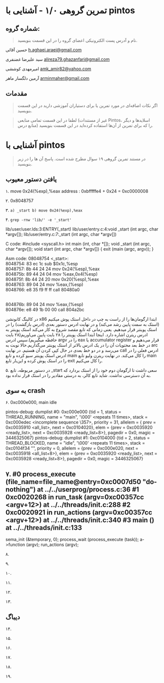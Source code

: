 تمرین گروهی ۱/۰ - آشنایی با pintos
======================

شماره گروه:
-----
> نام و آدرس پست الکترونیکی اعضای گروه را در این قسمت بنویسید.

حسین آقائی h.aghaei.araei@gmail.com

سید علیرضا غضنفری alireza79.ghazanfari@gmail.com 

امیرمهدی کوششی amk_amir82@yahoo.com

آرمین دلگسار ماهر arminmaher@gmail.com 

مقدمات
----------
> اگر نکات اضافه‌ای در مورد تمرین یا برای دستیاران آموزشی دارید در این قسمت بنویسید.


> لطفا در این قسمت تمامی منابعی (غیر از مستندات Pintos، اسلاید‌ها و دیگر منابع  درس) را که برای تمرین از آن‌ها استفاده کرده‌اید در این قسمت بنویسید.

آشنایی با pintos
============
>  در مستند تمرین گروهی ۱۹ سوال مطرح شده است. پاسخ آن ها را در زیر بنویسید.


## یافتن دستور معیوب

۱.
    move 0x24(%exp),%eax 
	address : 0xbfffffe4 + 0x24 = 0xc0000008 

۲.
    0x8048757
    

۳.
 `
 a) _start
 b) move 0x24(%exp),%eax
 `
  

۴.
   `grep -rnw 'lib/' -e '_start'`
   
   lib/user/user.lds:3:ENTRY(_start) 
   lib/user/entry.c:4:void _start (int argc, char *argv[]); 
   lib/user/entry.c:7:_start (int argc, char *argv[]) 
   
   C code:
   #include <syscall.h>
   int main (int, char *[]);
   void _start (int argc, char *argv[]);
   void start (int argc, char *argv[]) 
   {
   	exit (main (argc, argv));
   }
   
   Asm code:
   08048754 <_start>:                                                                                      
   8048754:       83 ec 1c                sub    $0x1c,%esp                                                
   8048757:       8b 44 24 24             mov    0x24(%esp),%eax                                           
   804875b:       89 44 24 04             mov    %eax,0x4(%esp)                                            
   804875f:       8b 44 24 20             mov    0x20(%esp),%eax                                         
   8048763:       89 04 24                mov    %eax,(%esp)                                              
   8048766:       e8 35 f9 ff ff          call   80480a0 <main>                                           
   804876b:       89 04 24                mov    %eax,(%esp)                                               
   804876e:       e8 49 1b 00 00          call   804a2bc <exit> 
   
   در کالینگ کانونشن x86 ابتدا ارگومان‌ها را از راست به چپ در داخل استک پوش میکنیم (استک به سمت پایین رشد می‌کند) و در نهایت ادرس دستور بعدی (ادرس بازگشت) را در استک پوینتر قرار میدهیم. یعنی زمانی که تابع مقصد شروع به کار می‌کند استک پوینتر به ادرس ریترن اشاره دارد.
   اینجا ابتدا استک پوینتر را ۲۸ بایت پایین می‌اوریم(۲۸ بایت حافظه میگیریم).سپس ادرس argv را در eax یا accumulator register قرار می‌دهیم و در خط بعد محتویات آن را در یک ادرس بالاتر از استک پوینتر می‌گذاریم.حالا نوبت به arc می‌رسد و در دو خط بعدی در حال کپی کردن آن هستیم. در نهایت call ادرس فعلی را در ادرس استک پوینتر سیو کرده و تابع main را کال می‌کند. در نهایت ریترن ولیو تابع main را در استک پوش کرده و این‌بار تابع exit را کال می‌کنیم.
   
   

۵. در دستور مربوطه، تابع _start سعی داشت تا  ارگومان دوم خود را از استک بردارد که به آن دسترسی نداشت. شاید تابع کالر، به درستی مقادیر را در استک قرار نداده بود.

## به سوی crash

۶.
0xc000e000, main
idle

pintos-debug: dumplist #0: 0xc000e000 {tid = 1, status = THREAD_RUNNING, name = "main", '\000' <repeats 11 times>, stack = 0xc000edec <incomplete sequence \357>, priority = 31, allelem = {
prev = 0xc0035910 <all_list>, next = 0xc0104020}, elem = {prev = 0xc0035920 <ready_list>, next = 0xc0035928 <ready_list+8>}, pagedir = 0x0, magic = 3446325067}
pintos-debug: dumplist #1: 0xc0104000 {tid = 2, status = THREAD_BLOCKED, name = "idle", '\000' <repeats 11 times>, stack = 0xc0104f34 "", priority = 0, allelem = {prev = 0xc000e020, next = 0xc0035918 <all_list+8>}, elem = {prev = 0xc0035920 <ready_list>, next = 0xc0035928 <ready_list+8>}, pagedir = 0x0, magic = 3446325067}

۷.
#0  process_execute (file_name=file_name@entry=0xc0007d50 "do-nothing") at ../../userprog/process.c:36
#1  0xc0020268 in run_task (argv=0xc00357cc <argv+12>) at ../../threads/init.c:288
#2  0xc0020921 in run_actions (argv=0xc00357cc <argv+12>) at ../../threads/init.c:340
#3  main () at ../../threads/init.c:133
------
sema_init (&temporary, 0);
process_wait (process_execute (task));
a->function (argv);
run_actions (argv);


۸.

۹.

۱۰.

۱۱.

۱۲.

۱۳.


## دیباگ

۱۴.

۱۵.

۱۶.

۱۷.

۱۸.

۱۹.
